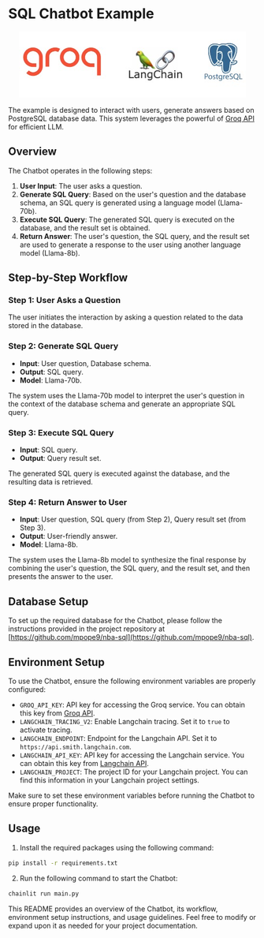# SQL Chatbot Example

<p align="center">
  <img src="im.jpg" alt="Alt text">
</p>

The example is designed to interact with users, generate answers based on PostgreSQL database data. This system leverages the powerful of [Groq API](https://console.groq.com/keys) for efficient LLM.
## Overview

The Chatbot operates in the following steps:

1. **User Input**: The user asks a question.
2. **Generate SQL Query**: Based on the user's question and the database schema, an SQL query is generated using a language model (Llama-70b).
3. **Execute SQL Query**: The generated SQL query is executed on the database, and the result set is obtained.
4. **Return Answer**: The user's question, the SQL query, and the result set are used to generate a response to the user using another language model (Llama-8b).

## Step-by-Step Workflow

### Step 1: User Asks a Question

The user initiates the interaction by asking a question related to the data stored in the database.

### Step 2: Generate SQL Query

- **Input**: User question, Database schema.
- **Output**: SQL query.
- **Model**: Llama-70b.

The system uses the Llama-70b model to interpret the user's question in the context of the database schema and generate an appropriate SQL query.

### Step 3: Execute SQL Query

- **Input**: SQL query.
- **Output**: Query result set.

The generated SQL query is executed against the database, and the resulting data is retrieved.

### Step 4: Return Answer to User

- **Input**: User question, SQL query (from Step 2), Query result set (from Step 3).
- **Output**: User-friendly answer.
- **Model**: Llama-8b.

The system uses the Llama-8b model to synthesize the final response by combining the user's question, the SQL query, and the result set, and then presents the answer to the user.

## Database Setup

To set up the required database for the Chatbot, please follow the instructions provided in the project repository at [https://github.com/mpope9/nba-sql](https://github.com/mpope9/nba-sql).

## Environment Setup

To use the Chatbot, ensure the following environment variables are properly configured:

- `GROQ_API_KEY`: API key for accessing the Groq service. You can obtain this key from [Groq API](https://console.groq.com/keys).
- `LANGCHAIN_TRACING_V2`: Enable Langchain tracing. Set it to `true` to activate tracing.
- `LANGCHAIN_ENDPOINT`: Endpoint for the Langchain API. Set it to `https://api.smith.langchain.com`.
- `LANGCHAIN_API_KEY`: API key for accessing the Langchain service. You can obtain this key from [Langchain API](https://smith.langchain.com/).
- `LANGCHAIN_PROJECT`: The project ID for your Langchain project. You can find this information in your Langchain project settings.

Make sure to set these environment variables before running the Chatbot to ensure proper functionality.

## Usage

1. Install the required packages using the following command:

```bash
pip install -r requirements.txt
```

2. Run the following command to start the Chatbot:

```bash
chainlit run main.py
```

This README provides an overview of the Chatbot, its workflow, environment setup instructions, and usage guidelines. Feel free to modify or expand upon it as needed for your project documentation.